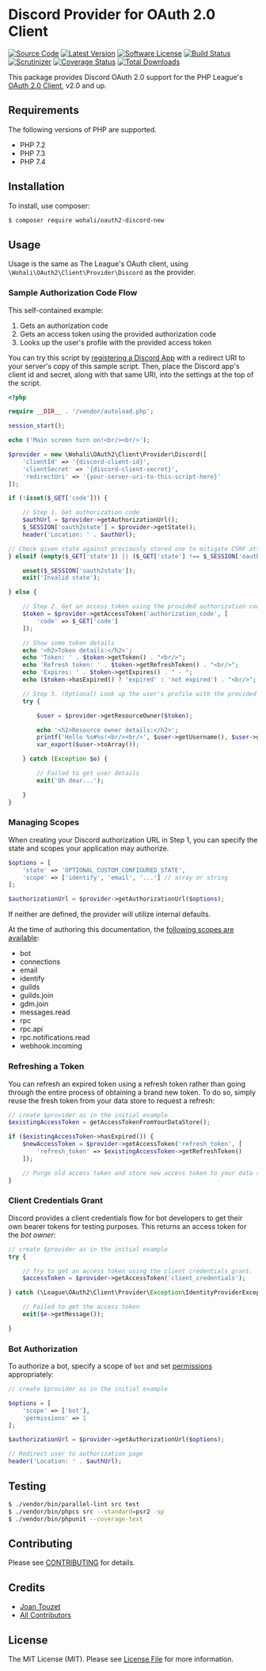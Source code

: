 # Discord Provider for OAuth 2.0 Client
[![Source Code](http://img.shields.io/badge/source-wohali/oauth2--discord--new-blue.svg?style=flat-square)](https://github.com/wohali/oauth2-discord-new)
[![Latest Version](https://img.shields.io/github/release/wohali/oauth2-discord-new.svg?style=flat-square)](https://github.com/wohali/oauth2-discord-new/releases)
[![Software License](https://img.shields.io/badge/license-MIT-brightgreen.svg?style=flat-square)](LICENSE.md)
[![Build Status](https://img.shields.io/travis/wohali/oauth2-discord-new/master.svg?style=flat-square)](https://travis-ci.org/wohali/oauth2-discord-new)
[![Scrutinizer](https://img.shields.io/scrutinizer/g/wohali/oauth2-discord-new/master.svg?style=flat-square)](https://scrutinizer-ci.com/g/wohali/oauth2-discord-new)
[![Coverage Status](https://img.shields.io/coveralls/wohali/oauth2-discord-new/master.svg?style=flat-square)](https://coveralls.io/r/wohali/oauth2-discord-new?branch=master)
[![Total Downloads](https://img.shields.io/packagist/dt/wohali/oauth2-discord-new.svg?style=flat-square)](https://packagist.org/packages/wohali/oauth2-discord-new)

This package provides Discord OAuth 2.0 support for the PHP League's [OAuth 2.0 Client](https://github.com/thephpleague/oauth2-client), v2.0 and up.

## Requirements

The following versions of PHP are supported.

* PHP 7.2
* PHP 7.3
* PHP 7.4

## Installation

To install, use composer:

```bash
$ composer require wohali/oauth2-discord-new
```

## Usage

Usage is the same as The League's OAuth client, using `\Wohali\OAuth2\Client\Provider\Discord` as the provider.

### Sample Authorization Code Flow

This self-contained example:

1. Gets an authorization code
1. Gets an access token using the provided authorization code
1. Looks up the user's profile with the provided access token

You can try this script by [registering a Discord App](https://discord.com/developers/applications/me/create) with a redirect URI to your server's copy of this sample script. Then, place the Discord app's client id and secret, along with that same URI, into the settings at the top of the script.

```php
<?php

require __DIR__ . '/vendor/autoload.php';

session_start();

echo ('Main screen turn on!<br/><br/>');

$provider = new \Wohali\OAuth2\Client\Provider\Discord([
    'clientId' => '{discord-client-id}',
    'clientSecret' => '{discord-client-secret}',
    'redirectUri' => '{your-server-uri-to-this-script-here}'
]);

if (!isset($_GET['code'])) {

    // Step 1. Get authorization code
    $authUrl = $provider->getAuthorizationUrl();
    $_SESSION['oauth2state'] = $provider->getState();
    header('Location: ' . $authUrl);

// Check given state against previously stored one to mitigate CSRF attack
} elseif (empty($_GET['state']) || ($_GET['state'] !== $_SESSION['oauth2state'])) {

    unset($_SESSION['oauth2state']);
    exit('Invalid state');

} else {

    // Step 2. Get an access token using the provided authorization code
    $token = $provider->getAccessToken('authorization_code', [
        'code' => $_GET['code']
    ]);

    // Show some token details
    echo '<h2>Token details:</h2>';
    echo 'Token: ' . $token->getToken() . "<br/>";
    echo 'Refresh token: ' . $token->getRefreshToken() . "<br/>";
    echo 'Expires: ' . $token->getExpires() . " - ";
    echo ($token->hasExpired() ? 'expired' : 'not expired') . "<br/>";

    // Step 3. (Optional) Look up the user's profile with the provided token
    try {

        $user = $provider->getResourceOwner($token);

        echo '<h2>Resource owner details:</h2>';
        printf('Hello %s#%s!<br/><br/>', $user->getUsername(), $user->getDiscriminator());
        var_export($user->toArray());

    } catch (Exception $e) {

        // Failed to get user details
        exit('Oh dear...');

    }
}
```

### Managing Scopes

When creating your Discord authorization URL in Step 1, you can specify the state and scopes your application may authorize.

```php
$options = [
    'state' => 'OPTIONAL_CUSTOM_CONFIGURED_STATE',
    'scope' => ['identify', 'email', '...'] // array or string
];

$authorizationUrl = $provider->getAuthorizationUrl($options);
```
If neither are defined, the provider will utilize internal defaults.

At the time of authoring this documentation, the [following scopes are available](https://discord.com/developers/docs/topics/oauth2#shared-resources-oauth2-scopes):

- bot
- connections
- email
- identify
- guilds
- guilds.join
- gdm.join
- messages.read
- rpc
- rpc.api
- rpc.notifications.read
- webhook.incoming

### Refreshing a Token

You can refresh an expired token using a refresh token rather than going through the entire process of obtaining a brand new token. To do so, simply reuse the fresh token from your data store to request a refresh:

```php
// create $provider as in the initial example
$existingAccessToken = getAccessTokenFromYourDataStore();

if ($existingAccessToken->hasExpired()) {
    $newAccessToken = $provider->getAccessToken('refresh_token', [
        'refresh_token' => $existingAccessToken->getRefreshToken()
    ]);

    // Purge old access token and store new access token to your data store.
}
```

### Client Credentials Grant

Discord provides a client credentials flow for bot developers to get their own bearer tokens for testing purposes. This returns an access token for the *bot owner*:

```php
// create $provider as in the initial example
try {

    // Try to get an access token using the client credentials grant.
    $accessToken = $provider->getAccessToken('client_credentials');

} catch (\League\OAuth2\Client\Provider\Exception\IdentityProviderException $e) {

    // Failed to get the access token
    exit($e->getMessage());

}
```

### Bot Authorization

To authorize a bot, specify a scope of `bot` and set [permissions](https://discord.com/developers/docs/topics/permissions#permissions-bitwise-permission-flags) appropriately:

```php
// create $provider as in the initial example

$options = [
    'scope' => ['bot'],
    'permissions' => 1
];

$authorizationUrl = $provider->getAuthorizationUrl($options);

// Redirect user to authorization page
header('Location: ' . $authUrl);
```

## Testing

``` bash
$ ./vendor/bin/parallel-lint src test
$ ./vendor/bin/phpcs src --standard=psr2 -sp
$ ./vendor/bin/phpunit --coverage-text
```

## Contributing

Please see [CONTRIBUTING](https://github.com/wohali/oauth2-discord-new/blob/master/CONTRIBUTING.md) for details.

## Credits

- [Joan Touzet](https://github.com/wohali)
- [All Contributors](https://github.com/wohali/oauth2-discord-new/contributors)

## License

The MIT License (MIT). Please see [License File](https://github.com/wohali/oauth2-discord-new/blob/master/LICENSE) for more information.
